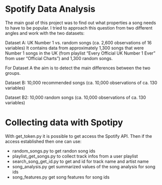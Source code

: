 # Spotify Data Analysis

The main goal of this project was to find out what properties a song needs to have to be popular. I tried to approach this question from two different angles and work with the two datasets:

Dataset A: UK Number 1 vs. random songs (ca. 2,600 observations of 16 variables)
It contains data from approximately 1,300 songs that were Number 1 songs in the UK (from playlist “Every Official UK Number 1 Ever” from user “Official Charts”) and 1,300 random songs.

For Dataset A the aim is to detect the main differences between the two groups.

Dataset B: 10,000 recommended songs (ca. 10,000 observations of ca. 130 variables)

Dataset B2: 10,000 random songs (ca. 10,000 observations of ca. 130 variables)

# Collecting data with Spotipy

With get_token.py it is possible to get access the Spotify API. Then if the access established then one can use: 
- random_songs.py to get randon song ids
- playlist_get_songs.py to collect track infos from a user playlist
- search_song_get_id.py to get and id for track name and artist name
- song_analysis.py get summarized values of the song analysis for song ids
- song_features.py get song features for song ids

